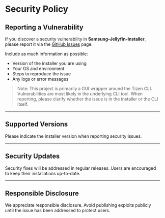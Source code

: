 # Security Policy

## Reporting a Vulnerability

If you discover a security vulnerability in **Samsung‑Jellyfin‑Installer**, please report it via the [GitHub Issues](https://github.com/PatrickSt1991/Samsung-Jellyfin-Installer/issues) page.  

Include as much information as possible:
- Version of the installer you are using
- Your OS and environment
- Steps to reproduce the issue
- Any logs or error messages

> Note: This project is primarily a GUI wrapper around the Tizen CLI. Vulnerabilities are most likely in the underlying CLI tool. When reporting, please clarify whether the issue is in the installer or the CLI itself.

---

## Supported Versions

Please indicate the installer version when reporting security issues.

---

## Security Updates

Security fixes will be addressed in regular releases. Users are encouraged to keep their installations up-to-date.

---

## Responsible Disclosure

We appreciate responsible disclosure. Avoid publishing exploits publicly until the issue has been addressed to protect users.

